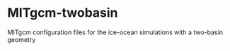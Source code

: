# MITgcm-twobasin

MITgcm configuration files for the ice-ocean simulations with a two-basin geometry
